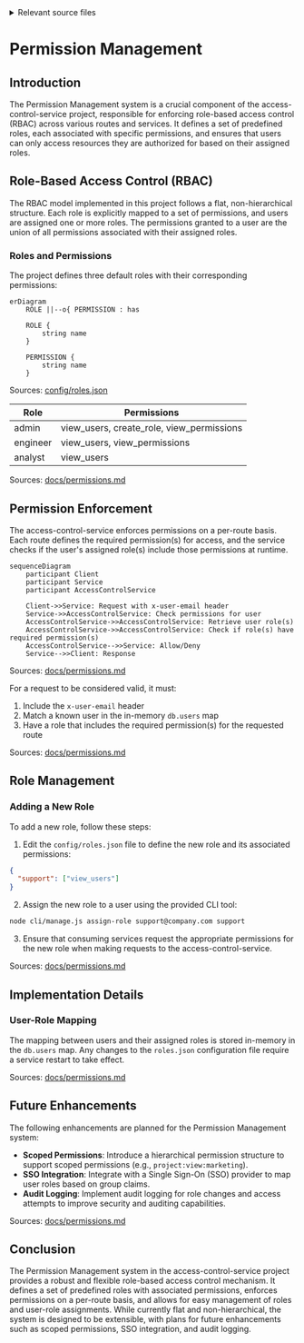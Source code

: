 <details>
<summary>Relevant source files</summary>

The following files were used as context for generating this wiki page:

- [config/roles.json](https://github.com/agattani123/access-control-service/blob/main/config/roles.json)
- [docs/permissions.md](https://github.com/agattani123/access-control-service/blob/main/docs/permissions.md)

</details>

# Permission Management

## Introduction

The Permission Management system is a crucial component of the access-control-service project, responsible for enforcing role-based access control (RBAC) across various routes and services. It defines a set of predefined roles, each associated with specific permissions, and ensures that users can only access resources they are authorized for based on their assigned roles.

## Role-Based Access Control (RBAC)

The RBAC model implemented in this project follows a flat, non-hierarchical structure. Each role is explicitly mapped to a set of permissions, and users are assigned one or more roles. The permissions granted to a user are the union of all permissions associated with their assigned roles.

### Roles and Permissions

The project defines three default roles with their corresponding permissions:

```mermaid
erDiagram
    ROLE ||--o{ PERMISSION : has

    ROLE {
        string name
    }

    PERMISSION {
        string name
    }
```

Sources: [config/roles.json](https://github.com/agattani123/access-control-service/blob/main/config/roles.json)

| Role     | Permissions                                  |
|----------|-----------------------------------------------|
| admin    | view_users, create_role, view_permissions    |
| engineer | view_users, view_permissions                 |
| analyst  | view_users                                    |

Sources: [docs/permissions.md](https://github.com/agattani123/access-control-service/blob/main/docs/permissions.md)

## Permission Enforcement

The access-control-service enforces permissions on a per-route basis. Each route defines the required permission(s) for access, and the service checks if the user's assigned role(s) include those permissions at runtime.

```mermaid
sequenceDiagram
    participant Client
    participant Service
    participant AccessControlService

    Client->>Service: Request with x-user-email header
    Service->>AccessControlService: Check permissions for user
    AccessControlService->>AccessControlService: Retrieve user role(s)
    AccessControlService->>AccessControlService: Check if role(s) have required permission(s)
    AccessControlService-->>Service: Allow/Deny
    Service-->>Client: Response
```

Sources: [docs/permissions.md](https://github.com/agattani123/access-control-service/blob/main/docs/permissions.md)

For a request to be considered valid, it must:

1. Include the `x-user-email` header
2. Match a known user in the in-memory `db.users` map
3. Have a role that includes the required permission(s) for the requested route

Sources: [docs/permissions.md](https://github.com/agattani123/access-control-service/blob/main/docs/permissions.md)

## Role Management

### Adding a New Role

To add a new role, follow these steps:

1. Edit the `config/roles.json` file to define the new role and its associated permissions:

```json
{
  "support": ["view_users"]
}
```

2. Assign the new role to a user using the provided CLI tool:

```bash
node cli/manage.js assign-role support@company.com support
```

3. Ensure that consuming services request the appropriate permissions for the new role when making requests to the access-control-service.

Sources: [docs/permissions.md](https://github.com/agattani123/access-control-service/blob/main/docs/permissions.md)

## Implementation Details

### User-Role Mapping

The mapping between users and their assigned roles is stored in-memory in the `db.users` map. Any changes to the `roles.json` configuration file require a service restart to take effect.

Sources: [docs/permissions.md](https://github.com/agattani123/access-control-service/blob/main/docs/permissions.md)

## Future Enhancements

The following enhancements are planned for the Permission Management system:

- **Scoped Permissions**: Introduce a hierarchical permission structure to support scoped permissions (e.g., `project:view:marketing`).
- **SSO Integration**: Integrate with a Single Sign-On (SSO) provider to map user roles based on group claims.
- **Audit Logging**: Implement audit logging for role changes and access attempts to improve security and auditing capabilities.

Sources: [docs/permissions.md](https://github.com/agattani123/access-control-service/blob/main/docs/permissions.md)

## Conclusion

The Permission Management system in the access-control-service project provides a robust and flexible role-based access control mechanism. It defines a set of predefined roles with associated permissions, enforces permissions on a per-route basis, and allows for easy management of roles and user-role assignments. While currently flat and non-hierarchical, the system is designed to be extensible, with plans for future enhancements such as scoped permissions, SSO integration, and audit logging.